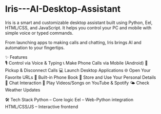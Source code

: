 # Iris---AI-Desktop-Assistant

Iris is a smart and customizable desktop assistant built using Python, Eel, HTML/CSS, and JavaScript. It helps you control your PC and mobile with simple voice or typed commands.

From launching apps to making calls and chatting, Iris brings AI and automation to your fingertips.

✨ Features<br>
🎙️ Control via Voice & Typing
📞 Make Phone Calls via Mobile (Android)
📲 Pickup & Disconnect Calls
💻 Launch Desktop Applications
🌐 Open Your Favorite URLs
📔 Built-in Phone Book
🙋 Store and Use Your Personal Details
🤖 Chat Interaction
🎵 Play Videos/Songs on YouTube & Spotify
🌤️ Check Weather Updates


🛠️ Tech Stack
Python – Core logic
Eel – Web-Python integration
HTML/CSS/JS – Interactive frontend

